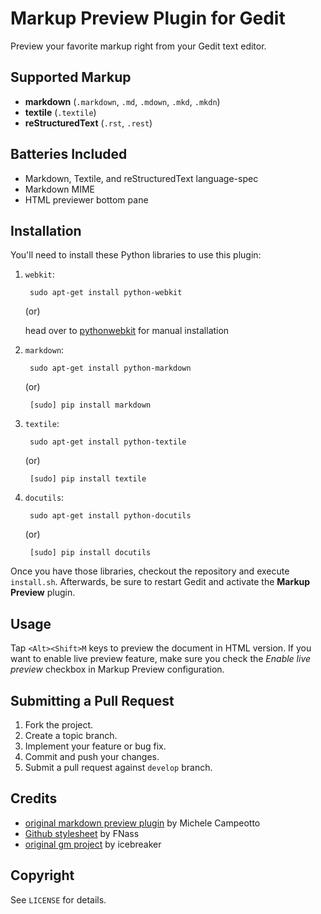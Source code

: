 # Markup Preview Plugin for Gedit

Preview your favorite markup right from your Gedit text editor.

## Supported Markup

* **markdown** (`.markdown`, `.md`, `.mdown`, `.mkd`, `.mkdn`)
* **textile** (`.textile`)
* **reStructuredText** (`.rst`, `.rest`)

## Batteries Included

* Markdown, Textile, and reStructuredText language-spec
* Markdown MIME
* HTML previewer bottom pane

## Installation

You'll need to install these Python libraries to use this plugin:

1. `webkit`:

        sudo apt-get install python-webkit

    (or)

    head over to [pythonwebkit](http://www.gnu.org/software/pythonwebkit/) for manual installation

2. `markdown`:

        sudo apt-get install python-markdown
    
    (or)
 
        [sudo] pip install markdown

3. `textile`:

        sudo apt-get install python-textile

    (or)

        [sudo] pip install textile

4. `docutils`:

        sudo apt-get install python-docutils

    (or)

        [sudo] pip install docutils

Once you have those libraries, checkout the repository and execute `install.sh`. Afterwards, be sure to restart Gedit and activate the **Markup Preview** plugin.

## Usage

Tap `<Alt><Shift>M` keys to preview the document in HTML version. If you want to enable live preview feature, make sure you check the *Enable live preview* checkbox in Markup Preview configuration.

## Submitting a Pull Request

1. Fork the project.
2. Create a topic branch.
3. Implement your feature or bug fix.
4. Commit and push your changes.
5. Submit a pull request against `develop` branch.

## Credits

* [original markdown preview plugin](http://live.gnome.org/Gedit/MarkdownSupport) by Michele Campeotto
* [Github stylesheet](http://fgnass.posterous.com/github-markdown-preview) by FNass
* [original gm project](https://github.com/icebreaker/gm) by icebreaker

## Copyright

See `LICENSE` for details.
